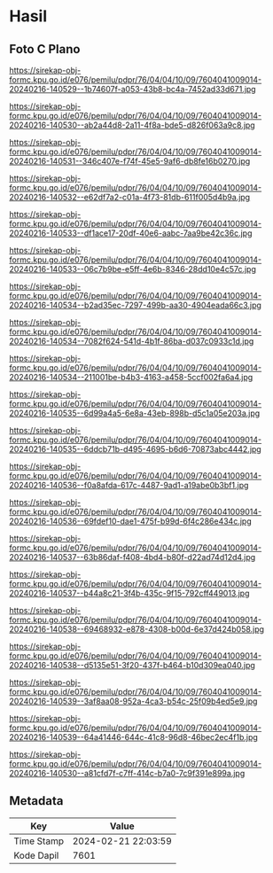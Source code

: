 # Hasil

## Foto C Plano

https://sirekap-obj-formc.kpu.go.id/e076/pemilu/pdpr/76/04/04/10/09/7604041009014-20240216-140529--1b74607f-a053-43b8-bc4a-7452ad33d671.jpg

https://sirekap-obj-formc.kpu.go.id/e076/pemilu/pdpr/76/04/04/10/09/7604041009014-20240216-140530--ab2a44d8-2a11-4f8a-bde5-d826f063a9c8.jpg

https://sirekap-obj-formc.kpu.go.id/e076/pemilu/pdpr/76/04/04/10/09/7604041009014-20240216-140531--346c407e-f74f-45e5-9af6-db8fe16b0270.jpg

https://sirekap-obj-formc.kpu.go.id/e076/pemilu/pdpr/76/04/04/10/09/7604041009014-20240216-140532--e62df7a2-c01a-4f73-81db-611f005d4b9a.jpg

https://sirekap-obj-formc.kpu.go.id/e076/pemilu/pdpr/76/04/04/10/09/7604041009014-20240216-140533--df1ace17-20df-40e6-aabc-7aa9be42c36c.jpg

https://sirekap-obj-formc.kpu.go.id/e076/pemilu/pdpr/76/04/04/10/09/7604041009014-20240216-140533--06c7b9be-e5ff-4e6b-8346-28dd10e4c57c.jpg

https://sirekap-obj-formc.kpu.go.id/e076/pemilu/pdpr/76/04/04/10/09/7604041009014-20240216-140534--b2ad35ec-7297-499b-aa30-4904eada66c3.jpg

https://sirekap-obj-formc.kpu.go.id/e076/pemilu/pdpr/76/04/04/10/09/7604041009014-20240216-140534--7082f624-541d-4b1f-86ba-d037c0933c1d.jpg

https://sirekap-obj-formc.kpu.go.id/e076/pemilu/pdpr/76/04/04/10/09/7604041009014-20240216-140534--211001be-b4b3-4163-a458-5ccf002fa6a4.jpg

https://sirekap-obj-formc.kpu.go.id/e076/pemilu/pdpr/76/04/04/10/09/7604041009014-20240216-140535--6d99a4a5-6e8a-43eb-898b-d5c1a05e203a.jpg

https://sirekap-obj-formc.kpu.go.id/e076/pemilu/pdpr/76/04/04/10/09/7604041009014-20240216-140535--6ddcb71b-d495-4695-b6d6-70873abc4442.jpg

https://sirekap-obj-formc.kpu.go.id/e076/pemilu/pdpr/76/04/04/10/09/7604041009014-20240216-140536--f0a8afda-617c-4487-9ad1-a19abe0b3bf1.jpg

https://sirekap-obj-formc.kpu.go.id/e076/pemilu/pdpr/76/04/04/10/09/7604041009014-20240216-140536--69fdef10-dae1-475f-b99d-6f4c286e434c.jpg

https://sirekap-obj-formc.kpu.go.id/e076/pemilu/pdpr/76/04/04/10/09/7604041009014-20240216-140537--63b86daf-f408-4bd4-b80f-d22ad74d12d4.jpg

https://sirekap-obj-formc.kpu.go.id/e076/pemilu/pdpr/76/04/04/10/09/7604041009014-20240216-140537--b44a8c21-3f4b-435c-9f15-792cff449013.jpg

https://sirekap-obj-formc.kpu.go.id/e076/pemilu/pdpr/76/04/04/10/09/7604041009014-20240216-140538--69468932-e878-4308-b00d-6e37d424b058.jpg

https://sirekap-obj-formc.kpu.go.id/e076/pemilu/pdpr/76/04/04/10/09/7604041009014-20240216-140538--d5135e51-3f20-437f-b464-b10d309ea040.jpg

https://sirekap-obj-formc.kpu.go.id/e076/pemilu/pdpr/76/04/04/10/09/7604041009014-20240216-140539--3af8aa08-952a-4ca3-b54c-25f09b4ed5e9.jpg

https://sirekap-obj-formc.kpu.go.id/e076/pemilu/pdpr/76/04/04/10/09/7604041009014-20240216-140539--64a41446-644c-41c8-96d8-46bec2ec4f1b.jpg

https://sirekap-obj-formc.kpu.go.id/e076/pemilu/pdpr/76/04/04/10/09/7604041009014-20240216-140530--a81cfd7f-c7ff-414c-b7a0-7c9f391e899a.jpg


## Metadata

| Key        | Value               |
| ---------- | ------------------- |
| Time Stamp | 2024-02-21 22:03:59 |
| Kode Dapil | 7601                |



